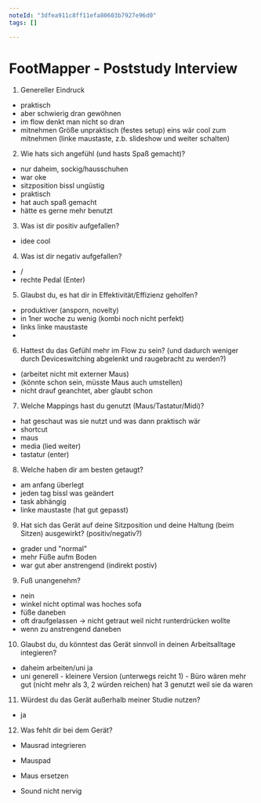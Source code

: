 ```yaml
---
noteId: "3dfea911c8ff11efa80603b7927e96d0"
tags: []

---
```


# FootMapper - Poststudy Interview
01. Genereller Eindruck
- praktisch
-  aber schwierig dran gewöhnen
- im flow denkt man nicht so dran
- mitnehmen Größe unpraktisch (festes setup) eins wär cool zum mitnehmen (linke maustaste, z.b. slideshow und weiter schalten) 


02. Wie hats sich angefühl (und hasts Spaß gemacht)?
- nur daheim, sockig/hausschuhen
- war oke
- sitzposition bissl ungüstig 
- praktisch
- hat auch spaß gemacht
- hätte es gerne mehr benutzt 

03. Was ist dir positiv aufgefallen?
- idee cool

04. Was ist dir negativ aufgefallen?
- /
- rechte Pedal (Enter)

05. Glaubst du, es hat dir in Effektivität/Effizienz geholfen? 
- produktiver (ansporn, novelty)
- in 1ner woche zu wenig (kombi noch nicht perfekt)
- links linke maustaste
-  

06. Hattest du das Gefühl mehr im Flow zu sein? (und dadurch weniger durch Deviceswitching abgelenkt und raugebracht zu werden?)
- (arbeitet nicht mit externer Maus)
- (könnte schon sein, müsste Maus auch umstellen)
- nicht drauf geanchtet, aber glaubt schon

07. Welche Mappings hast du genutzt (Maus/Tastatur/Midi)?
- hat geschaut was sie nutzt und was dann praktisch wär
- shortcut 
- maus
- media (lied weiter)
- tastatur (enter)

08. Welche haben dir am besten getaugt?
- am anfang überlegt
- jeden tag bissl was geändert 
- task abhängig
- linke maustaste (hat gut gepasst)

09. Hat sich das Gerät auf deine Sitzposition und deine Haltung (beim Sitzen) ausgewirkt? (positiv/negativ?)
- grader und  "normal"
- mehr Füße aufm Boden
- war gut aber anstrengend (indirekt postiv)

09. Fuß unangenehm?
- nein
- winkel nicht optimal was hoches sofa
- füße daneben 
- oft draufgelassen -> nicht getraut weil nicht runterdrücken wollte
- wenn zu anstrengend daneben

10. Glaubst du, du könntest das Gerät sinnvoll in deinen Arbeitsalltage integieren?
- daheim arbeiten/uni ja
- uni generell - kleinere Version (unterwegs reicht 1) - Büro wären mehr gut (nicht mehr als 3, 2 würden reichen) hat 3 genutzt weil sie da waren

11. Würdest du das Gerät außerhalb meiner Studie nutzen? 
- ja

12. Was fehlt dir bei dem Gerät?
- Mausrad integrieren
- Mauspad 
- Maus ersetzen

- Sound nicht nervig